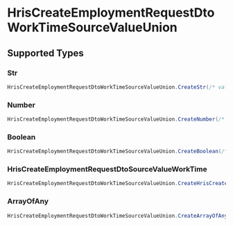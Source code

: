 # HrisCreateEmploymentRequestDtoWorkTimeSourceValueUnion


## Supported Types

### Str

```csharp
HrisCreateEmploymentRequestDtoWorkTimeSourceValueUnion.CreateStr(/* values here */);
```

### Number

```csharp
HrisCreateEmploymentRequestDtoWorkTimeSourceValueUnion.CreateNumber(/* values here */);
```

### Boolean

```csharp
HrisCreateEmploymentRequestDtoWorkTimeSourceValueUnion.CreateBoolean(/* values here */);
```

### HrisCreateEmploymentRequestDtoSourceValueWorkTime

```csharp
HrisCreateEmploymentRequestDtoWorkTimeSourceValueUnion.CreateHrisCreateEmploymentRequestDtoSourceValueWorkTime(/* values here */);
```

### ArrayOfAny

```csharp
HrisCreateEmploymentRequestDtoWorkTimeSourceValueUnion.CreateArrayOfAny(/* values here */);
```
